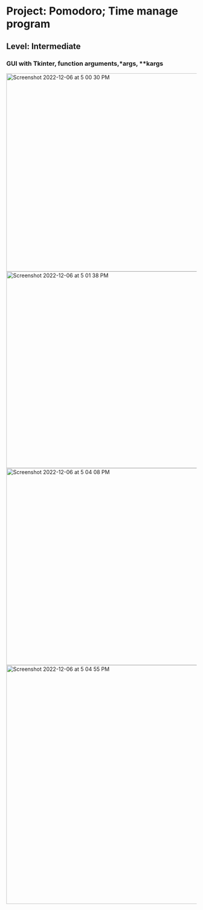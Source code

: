 # Project: Pomodoro; Time manage program


## Level:  Intermediate

### GUI with Tkinter, function arguments,*args, **kargs

<img width="525" alt="Screenshot 2022-12-06 at 5 00 30 PM" src="https://user-images.githubusercontent.com/81766272/206034673-d3d9a958-babf-4227-9f4b-f67352fc5cc5.png">

<img width="521" alt="Screenshot 2022-12-06 at 5 01 38 PM" src="https://user-images.githubusercontent.com/81766272/206034420-f5373293-7e90-48f4-a918-595e6b331e40.png">

<img width="522" alt="Screenshot 2022-12-06 at 5 04 08 PM" src="https://user-images.githubusercontent.com/81766272/206034478-bb26b155-7062-4578-9328-32c148a2f4c9.png">

<img width="633" alt="Screenshot 2022-12-06 at 5 04 55 PM" src="https://user-images.githubusercontent.com/81766272/206033972-8ed3317c-4761-470d-bafd-43d834d4db12.png">
